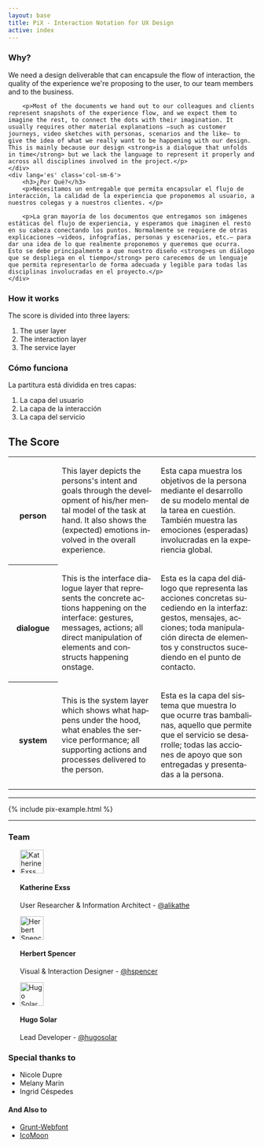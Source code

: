 ```yaml
---
layout: base
title: PiX - Interaction Notation for UX Design
active: index
---
```


<div class='row'>
    <div lang='en' class='col-sm-6'>
        <h3>Why?</h3>
        <p>We need a design deliverable that can encapsule the flow of interaction, the quality of the experience we're proposing to the user, to our team members and to the business.</p>
        
        <p>Most of the documents we hand out to our colleagues and clients represent snapshots of the experience flow, and we expect them to imagine the rest, to connect the dots with their imagination. It usually requires other material explanations —such as customer journeys, video sketches with personas, scenarios and the like– to give the idea of what we really want to be happening with our design. This is mainly because our design <strong>is a dialogue that unfolds in time</strong> but we lack the language to represent it properly and across all disciplines involved in the project.</p>
    </div>
    <div lang='es' class='col-sm-6'>
        <h3>¿Por Qué?</h3>
        <p>Necesitamos un entregable que permita encapsular el flujo de interacción, la calidad de la experiencia que proponemos al usuario, a nuestros colegas y a nuestros clientes. </p>

        <p>La gran mayoría de los documentos que entregamos son imágenes estáticas del flujo de experiencia, y esperamos que imaginen el resto en su cabeza conectando los puntos. Normalmente se requiere de otras explicaciones —videos, infografías, personas y escenarios, etc.— para dar una idea de lo que realmente proponemos y queremos que ocurra. Esto se debe principalmente a que nuestro diseño <strong>es un diálogo que se despliega en el tiempo</strong> pero carecemos de un lenguaje que permita representarlo de forma adecuada y legible para todas las disciplinas involucradas en el proyecto.</p>
    </div>
</div>

<div class='row'>
    <div lang='en' class='col-sm-6'>
        <h3>How it works</h3>
        <p>The score is divided into three layers:</p>
        <ol>
            <li>The user layer</li>
            <li>The interaction layer</li>
            <li>The service layer</li>
        </ol>
    </div>
    <div lang='es' class='col-sm-6'>
        <h3>Cómo funciona</h3>
        <p>La partitura está dividida en tres capas:</p>
        <ol>
            <li>La capa del usuario</li>
            <li>La capa de la interacción</li>
            <li>La capa del servicio</li>
        </ol>
    </div>
</div>

<h2>The Score</h2>

<table class='table pix-table'>
    <tr>
        <th style='width: 20%'>
            <i class='pix pix-person'></i><br>
            <label>person</label>
        </th>
        <td style='width: 40%' lang='en'>
            <p>This layer depicts the persons's intent and goals through the development of his/her mental model of the task at hand. It also shows the (expected) emotions involved in the overall experience.</p>
        </td>
        <td style='width: 40%' lang='es'>
            <p>Esta capa muestra los objetivos de la persona mediante el desarrollo de su modelo mental de la tarea en cuestión. También muestra las emociones (esperadas) involucradas en la experiencia global.</p>
        </td>
    </tr>
    <tr>
        <th style='width: 20%'>
            <i class='pix pix-dialogue'></i><br>
            <label>dialogue</label>
        </th>
        <td style='width: 40%' lang='en'>
            <p>This is the interface dialogue layer that represents the concrete actions happening on the interface: gestures, messages, actions; all direct manipulation of elements and constructs happening onstage.</p>
        </td>
        <td style='width: 40%' lang='es'>
            <p>Esta es la capa del diálogo que representa las acciones concretas sucediendo en la interfaz: gestos, mensajes, acciones; toda manipulación directa de elementos y constructos sucediendo en el punto de contacto.</p>
        </td>
    </tr>
    <tr>
        <th style='width: 20%'>
            <i class='pix pix-system'></i><br>
            <label>system</label>
        </th>
        <td style='width: 40%' lang='en'>
            <p>This is the system layer which shows what happens under the hood, what enables the service performance; all supporting actions and processes delivered to the person.</p>
        </td>
        <td style='width: 40%' lang='es'>
            <p>Esta es la capa del sistema que muestra lo que ocurre tras bambalinas, aquello que permite que el servicio se desarrolle; todas las acciones de apoyo que son entregadas y presentadas a la persona.</p>
        </td>
    </tr>
</table>
<hr>
<div class="row">
    {% include pix-example.html %}
</div>
<hr>
<div class='row'>
    <div class='col-sm-6'>
        <h3>Team</h3>
        <ul class='media-list'>
            <li class='media'>
                <a class='pull-left' href='#'>
                    <img class='media-object img-circle' src='{{ site.baseurl }}/img/katherine.jpg' width='48' alt='Katherine Exss'>
                </a>
                <div class='media-body'>
                    <h4 class='media-heading'>Katherine Exss</h4>
                    <p>User Researcher & Information Architect - <a href="https://twitter.com/alikathe">@alikathe</a></p>
                </div>
            </li>
            <li class='media'>
                <a class='pull-left' href='#'>
                    <img class='media-object img-circle' src='{{ site.baseurl }}/img/herbert.jpg' width='48' alt='Herbert Spencer'>
                </a>
                <div class='media-body'>
                    <h4 class='media-heading'>Herbert Spencer</h4>
                    <p>Visual & Interaction Designer - <a href="https://twitter.com/hspencer">@hspencer</a></p>
                </div>
           </li>
            <li class='media'>
                <a class='pull-left' href='#'>
                    <img class='media-object img-circle' src='{{ site.baseurl }}/img/hugo.jpg' width='48' alt='Hugo Solar'>
                </a>
                <div class='media-body'>
                    <h4 class='media-heading'>Hugo Solar</h4>
                    <p>Lead Developer - <a href="https://twitter.com/hugosolar">@hugosolar</a></p>
                </div>
            </li>
        </ul>
    </div>
     <div class='col-sm-6'>
        <h3>Special thanks to</h3>
        <ul>
            <li>Nicole Dupre</li>
            <li>Melany Marin</li>
            <li>Ingrid Céspedes</li>
        </ul>
        <h4>And Also to</h4>
        <ul>
            <li><a href='https://github.com/sapegin/grunt-webfont'>Grunt-Webfont</a></li>
            <li><a href='https://icomoon.io/'>IcoMoon</a></li>
        </ul>
     </div>
</div>


